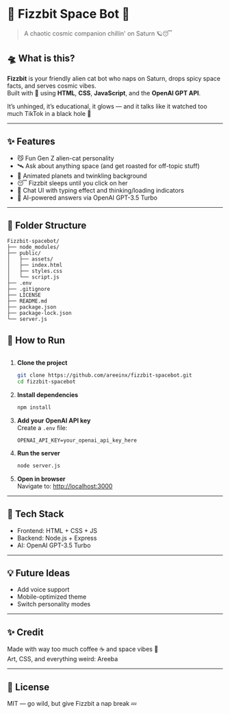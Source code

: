 # 🚀 Fizzbit Space Bot 🌌  
> A chaotic cosmic companion chillin' on Saturn 🪐😴

## 🛸 What is this?

**Fizzbit** is your friendly alien cat bot who naps on Saturn, drops spicy space facts, and serves cosmic vibes.  
Built with 💖 using **HTML**, **CSS**, **JavaScript**, and the **OpenAI GPT API**.

It’s unhinged, it’s educational, it glows — and it talks like it watched too much TikTok in a black hole 💫

---

## ✨ Features

- 😼 Fun Gen Z alien-cat personality
- 🛰️ Ask about anything space (and get roasted for off-topic stuff)
- 🌙 Animated planets and twinkling background
- 😴 Fizzbit sleeps until you click on her
- 💬 Chat UI with typing effect and thinking/loading indicators
- 🧠 AI-powered answers via OpenAI GPT-3.5 Turbo

---

## 📁 Folder Structure

```
Fizzbit-spacebot/
├── node_modules/
├── public/
│   ├── assets/
│   ├── index.html
│   ├── styles.css
│   └── script.js
├── .env
├── .gitignore
├── LICENSE
├── README.md
├── package.json
├── package-lock.json
└── server.js

```

## 🔧 How to Run

```

```

1. **Clone the project**
   ```bash
   git clone https://github.com/areeinx/fizzbit-spacebot.git
   cd fizzbit-spacebot
   ```

2. **Install dependencies**
   ```bash
   npm install
   ```

3. **Add your OpenAI API key**  
   Create a `.env` file:
   ```
   OPENAI_API_KEY=your_openai_api_key_here
   ```

4. **Run the server**
   ```bash
   node server.js
   ```

5. **Open in browser**  
   Navigate to: [http://localhost:3000](http://localhost:3000)

---

## 🤖 Tech Stack

- Frontend: HTML + CSS + JS
- Backend: Node.js + Express
- AI: OpenAI GPT-3.5 Turbo

---

## 💡 Future Ideas

- Add voice support
- Mobile-optimized theme
- Switch personality modes

---

## ✨ Credit

Made with way too much coffee ☕ and space vibes 🚀  
Art, CSS, and everything weird: Areeba

---

## 🌌 License

MIT — go wild, but give Fizzbit a nap break 💤